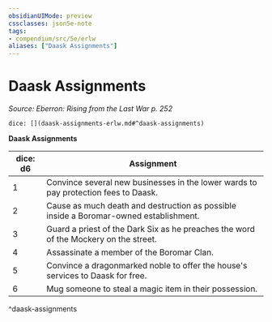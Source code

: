 ```yaml
---
obsidianUIMode: preview
cssclasses: json5e-note
tags:
- compendium/src/5e/erlw
aliases: ["Daask Assignments"]
---
```

# Daask Assignments
*Source: Eberron: Rising from the Last War p. 252* 

`dice: [](daask-assignments-erlw.md#^daask-assignments)`

**Daask Assignments**

| dice: d6 | Assignment |
|----------|------------|
| 1 | Convince several new businesses in the lower wards to pay protection fees to Daask. |
| 2 | Cause as much death and destruction as possible inside a Boromar-owned establishment. |
| 3 | Guard a priest of the Dark Six as he preaches the word of the Mockery on the street. |
| 4 | Assassinate a member of the Boromar Clan. |
| 5 | Convince a dragonmarked noble to offer the house's services to Daask for free. |
| 6 | Mug someone to steal a magic item in their possession. |
^daask-assignments